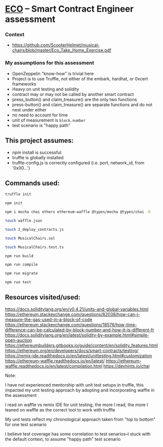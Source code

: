 # [ECO](https://eco.com/) – Smart Contract Engineer assessment

### Context 
- https://github.com/ScooterHelmet/musical-chairs/blob/master/Eco_Take_Home_Exercise.pdf

### My assumptions for this assessment
- OpenZeppelin "know-how" is trivial here
- Project is to use Truffle, not either of the embark, hardhat, or 0xcert frameworks
- Heavy on unit testing and solidity
- contract may or may not be called by another smart contract
- press_button() and claim_treasure() are the only two functions
- press-button() and claim_treasure() are separate functions and do not nest under either
- no need to account for time
- unit of measurement is `block.number`
- test scenario is "happy path"

## This project assumes:

- npm install is successful
- truffle is globally installed
- truffle-config.js is correctly configured (i.e. port, network_id, from '0x00...')

## Commands used:
```sh
truffle init

npm init

npm i mocha chai ethers ethereum-waffle @types/mocha @types/chai -D

touch waffle.json

touch 2_deploy_contracts.js

touch MusicalChairs.sol

touch MusicalChairs.test.ts

npm run build

npm run compile

npm run migrate

npm run test

```

## Resources visited/used:
https://docs.soliditylang.org/en/v0.4.21/units-and-global-variables.html
https://ethereum.stackexchange.com/questions/82038/how-can-i-measure-the-gas-used-in-a-block-of-code
https://ethereum.stackexchange.com/questions/18576/how-time-difference-can-be-calculated-by-block-number-and-how-it-is-different-fr
https://docs.soliditylang.org/en/latest/solidity-by-example.html#simple-open-auction
https://ethereumbuilders.gitbooks.io/guide/content/en/solidity_features.html
https://ethereum.org/en/developers/docs/smart-contracts/testing/
https://remix-ide.readthedocs.io/en/latest/unittesting.html#customization
https://ethereum-waffle.readthedocs.io/en/latest/
https://ethereum-waffle.readthedocs.io/en/latest/compilation.html
https://devhints.io/chai


Note: 

I have not experienced mentorship with unit test setups in truffle, this impacted my unit testing approach by adopting and incorporating waffle in the assessment

I read on waffle vs remix IDE for unit testing, the more I read, the more I leaned on waffle as the correct tool to work with truffle

My unit tests reflect my chronological approach taken from "top to bottom" for one test scenario

I believe test coverage has some correlation to test senarios–I stuck with the default context, to assume "happy path" test scenario
